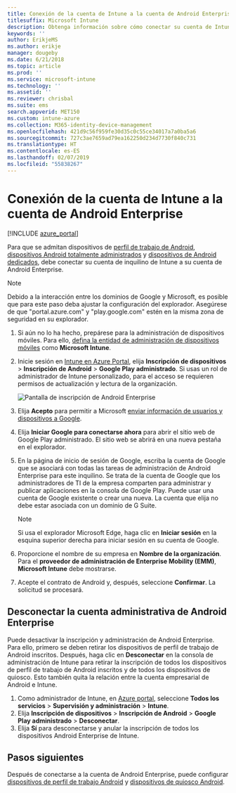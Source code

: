 ```yaml
---
title: Conexión de la cuenta de Intune a la cuenta de Android Enterprise
titlesuffix: Microsoft Intune
description: Obtenga información sobre cómo conectar su cuenta de Intune a su cuenta de Android Enterprise.
keywords: ''
author: ErikjeMS
ms.author: erikje
manager: dougeby
ms.date: 6/21/2018
ms.topic: article
ms.prod: ''
ms.service: microsoft-intune
ms.technology: ''
ms.assetid: ''
ms.reviewer: chrisbal
ms.suite: ems
search.appverid: MET150
ms.custom: intune-azure
ms.collection: M365-identity-device-management
ms.openlocfilehash: 421d9c56f959fe30d35c0c55ce34017a7a0ba5a6
ms.sourcegitcommit: 727c3ae7659ad79ea162250d234d7730f840c731
ms.translationtype: HT
ms.contentlocale: es-ES
ms.lasthandoff: 02/07/2019
ms.locfileid: "55838267"
---
```

# <a name="connect-your-intune-account-to-your-android-enterprise-account"></a>Conexión de la cuenta de Intune a la cuenta de Android Enterprise

[!INCLUDE [azure_portal](./includes/azure_portal.md)]

Para que se admitan dispositivos de [perfil de trabajo de Android](android-work-profile-enroll.md), [dispositivos Android totalmente administrados](android-fully-managed-enroll.md) y [dispositivos de Android dedicados](android-kiosk-enroll.md), debe conectar su cuenta de inquilino de Intune a su cuenta de Android Enterprise.  

> [!NOTE]
> Debido a la interacción entre los dominios de Google y Microsoft, es posible que para este paso deba ajustar la configuración del explorador.  Asegúrese de que "portal.azure.com" y "play.google.com" estén en la misma zona de seguridad en su explorador.

1. Si aún no lo ha hecho, prepárese para la administración de dispositivos móviles. Para ello, [defina la entidad de administración de dispositivos móviles](mdm-authority-set.md) como **Microsoft Intune**.
2. Inicie sesión en [Intune en Azure Portal](https://aka.ms/intuneportal), elija **Inscripción de dispositivos** > **Inscripción de Android** > **Google Play administrado**.  Si usas un rol de administrador de Intune personalizado, para el acceso se requieren permisos de actualización y lectura de la organización.
   
   ![Pantalla de inscripción de Android Enterprise](./media/android-work-bind.png)

3. Elija **Acepto** para permitir a Microsoft [enviar información de usuarios y dispositivos a Google](data-intune-sends-to-google.md). 
   
4. Elija **Iniciar Google para conectarse ahora** para abrir el sitio web de Google Play administrado. El sitio web se abrirá en una nueva pestaña en el explorador.
  
5. En la página de inicio de sesión de Google, escriba la cuenta de Google que se asociará con todas las tareas de administración de Android Enterprise para este inquilino. Se trata de la cuenta de Google que los administradores de TI de la empresa comparten para administrar y publicar aplicaciones en la consola de Google Play. Puede usar una cuenta de Google existente o crear una nueva. La cuenta que elija no debe estar asociada con un dominio de G Suite.
    
    > [!Note]
    > Si usa el explorador Microsoft Edge, haga clic en **Iniciar sesión** en la esquina superior derecha para iniciar sesión en su cuenta de Google.

6. Proporcione el nombre de su empresa en **Nombre de la organización**. Para el **proveedor de administración de Enterprise Mobility (EMM)**, **Microsoft Intune** debe mostrarse.

7. Acepte el contrato de Android y, después, seleccione **Confirmar**. La solicitud se procesará.

## <a name="disconnect-your-android-enterprise-administrative-account"></a>Desconectar la cuenta administrativa de Android Enterprise

Puede desactivar la inscripción y administración de Android Enterprise. Para ello, primero se deben retirar los dispositivos de perfil de trabajo de Android inscritos. Después, haga clic en **Desconectar** en la consola de administración de Intune para retirar la inscripción de todos los dispositivos de perfil de trabajo de Android inscritos y de todos los dispositivos de quiosco. Esto también quita la relación entre la cuenta empresarial de Android e Intune.

1. Como administrador de Intune, en [Azure portal](https://portal.azure.com), seleccione **Todos los servicios** > **Supervisión y administración** > **Intune**.
2. Elija **Inscripción de dispositivos** > **Inscripción de Android** > **Google Play administrado** > **Desconectar**.
3. Elija **Sí** para desconectarse y anular la inscripción de todos los dispositivos Android Enterprise de Intune.

## <a name="next-steps"></a>Pasos siguientes

Después de conectarse a la cuenta de Android Enterprise, puede configurar [dispositivos de perfil de trabajo Android](android-work-profile-enroll.md) y [dispositivos de quiosco Android](android-kiosk-enroll.md).
